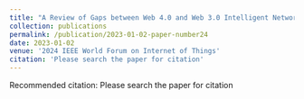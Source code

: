 ```yaml
---
title: "A Review of Gaps between Web 4.0 and Web 3.0 Intelligent Network Infrastructure"
collection: publications
permalink: /publication/2023-01-02-paper-number24
date: 2023-01-02
venue: '2024 IEEE World Forum on Internet of Things'
citation: 'Please search the paper for citation'
---
```

Recommended citation: Please search the paper for citation